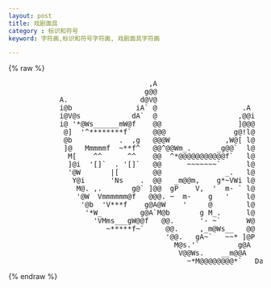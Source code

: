 ```yaml
---
layout: post
title: 戏剧面具
category : 标识和符号
keyword: 字符画,标识和符号字符画, 戏剧面具字符画

---
```

{% raw %}
<pre>
                                 ,A
                                g@@
            A.                 d@V@
            i@b               iA` @                    .A
            i@V@s            dA`  @                   ,@@i
            i@ '*@Ws______mW@f    @@                  ]@@@
             @]  '^********f`     @@@                g@!l@
             @b           .  ,g   @@@W             ,W@[ l@
             ]@   Mmmmmf  ~**f^   @@^@@Wm_.      _g@@`  l@
              M[    ^^      ^^    @@  ^*@@@@@@@@@@@f`   l@
              ]@i  '[]`  . '[]`   @@      ~~~~~~~`      l@
              '@W       |[        @@               _.   l@
               Y@i      'Ns    .  @@   _m@@m,    g*~VWi l@
                M@. ,.       g@` ]@@  gP    V,  '  m- ` l@
                '@W  Vmmmmmm@f   @@@. ~  m-    g   '    l@
                 '@b  'V***f    g@A@W    '     @        l@
                  '*W_         g@A`M@b       g M_.      l@
                    'VMms___gW@@f   @@.      '- ~`      W@
                       ~*****f~`     @@.     ,_m@Ws__   @@
                                     '@@.   gA~`   ~~* ]@P
                                       M@s.'`         g@A
                                        V@@Ws.    __m@@A
                                          ~*M@@@@@@@@*`   David Laundra </pre>
{% endraw %}
